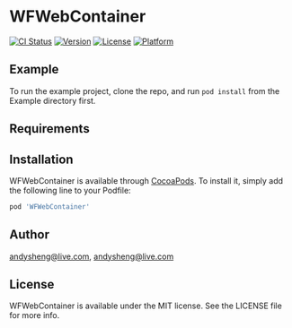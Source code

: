 # WFWebContainer

[![CI Status](http://img.shields.io/travis/andysheng@live.com/WFWebContainer.svg?style=flat)](https://travis-ci.org/andysheng@live.com/WFWebContainer)
[![Version](https://img.shields.io/cocoapods/v/WFWebContainer.svg?style=flat)](http://cocoapods.org/pods/WFWebContainer)
[![License](https://img.shields.io/cocoapods/l/WFWebContainer.svg?style=flat)](http://cocoapods.org/pods/WFWebContainer)
[![Platform](https://img.shields.io/cocoapods/p/WFWebContainer.svg?style=flat)](http://cocoapods.org/pods/WFWebContainer)

## Example

To run the example project, clone the repo, and run `pod install` from the Example directory first.

## Requirements

## Installation

WFWebContainer is available through [CocoaPods](http://cocoapods.org). To install
it, simply add the following line to your Podfile:

```ruby
pod 'WFWebContainer'
```

## Author

andysheng@live.com, andysheng@live.com

## License

WFWebContainer is available under the MIT license. See the LICENSE file for more info.
